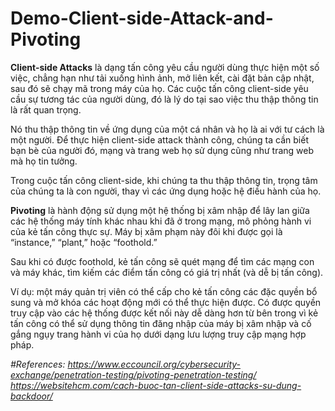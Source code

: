# Demo-Client-side-Attack-and-Pivoting
**Client-side Attacks** là dạng tấn công yêu cầu người dùng thực hiện một số việc, chẳng hạn như tải xuống hình ảnh, mở liên kết, cài đặt bản cập nhật, sau đó sẽ chạy mã trong máy của họ. Các cuộc tấn công client-side yêu cầu sự tương tác của người dùng, đó là lý do tại sao việc thu thập thông tin là rất quan trọng. 

Nó thu thập thông tin về ứng dụng của một cá nhân và họ là ai với tư cách là một người. Để thực hiện client-side attack thành công, chúng ta cần biết bạn bè của người đó, mạng và trang web họ sử dụng cũng như trang web mà họ tin tưởng. 

Trong cuộc tấn công client-side, khi chúng ta thu thập thông tin, trọng tâm của chúng ta là con người, thay vì các ứng dụng hoặc hệ điều hành của họ.

**Pivoting** là hành động sử dụng một hệ thống bị xâm nhập để lây lan giữa các hệ thống máy tính khác nhau khi đã ở trong mạng, mô phỏng hành vi của kẻ tấn công thực sự. Máy bị xâm phạm này đôi khi được gọi là “instance,” “plant,” hoặc “foothold.” 

Sau khi có được foothold, kẻ tấn công sẽ quét mạng để tìm các mạng con và máy khác, tìm kiếm các điểm tấn công có giá trị nhất (và dễ bị tấn công). 

Ví dụ: một máy quản trị viên có thể cấp cho kẻ tấn công các đặc quyền bổ sung và mở khóa các hoạt động mới có thể thực hiện được. Có được quyền truy cập vào các hệ thống được kết nối này dễ dàng hơn từ bên trong vì kẻ tấn công có thể sử dụng thông tin đăng nhập của máy bị xâm nhập và cố gắng ngụy trang hành vi của họ dưới dạng lưu lượng truy cập mạng hợp pháp.

_#References: https://www.eccouncil.org/cybersecurity-exchange/penetration-testing/pivoting-penetration-testing/
              https://websitehcm.com/cach-buoc-tan-client-side-attacks-su-dung-backdoor/_
